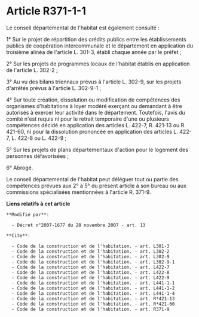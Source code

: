 # Article R371-1-1

Le conseil départemental de l'habitat est également consulté : 

1° Sur le projet de répartition des crédits publics entre les établissements publics de coopération intercommunale et le
département en application du troisième alinéa de l'article L. 301-3, établi chaque année par le préfet ; 

2° Sur les projets de programmes locaux de l'habitat établis en application de l'article L. 302-2 ; 

3° Au vu des bilans triennaux prévus à l'article L. 302-9, sur les projets d'arrêtés prévus à l'article L. 302-9-1 ; 

4° Sur toute création, dissolution ou modification de compétences des organismes d'habitations à loyer modéré exerçant ou
demandant à être autorisés à exercer leur activité dans le département. Toutefois, l'avis du comité n'est requis ni pour le
retrait temporaire d'une ou plusieurs compétences décidé en application des articles L. 422-7, R. 421-13 ou R. 421-60, ni
pour la dissolution prononcée en application des articles L. 422-7, L. 422-8 ou L. 422-9 ; 

5° Sur les projets de plans départementaux d'action pour le logement des personnes défavorisées ; 

6° Abrogé. 

Le conseil départemental de l'habitat peut déléguer tout ou partie des compétences prévues aux 2° à 5° du présent article à
son bureau ou aux commissions spécialisées mentionnées à l'article R. 371-9.

**Liens relatifs à cet article**

	**Modifié par**:

	  - Décret n°2007-1677 du 28 novembre 2007 - art. 13

	**Cite**:

	  - Code de la construction et de l'habitation. - art. L301-3
	  - Code de la construction et de l'habitation. - art. L302-2
	  - Code de la construction et de l'habitation. - art. L302-9
	  - Code de la construction et de l'habitation. - art. L302-9-1
	  - Code de la construction et de l'habitation. - art. L422-7
	  - Code de la construction et de l'habitation. - art. L422-8
	  - Code de la construction et de l'habitation. - art. L422-9
	  - Code de la construction et de l'habitation. - art. L441-1-1
	  - Code de la construction et de l'habitation. - art. L441-1-2
	  - Code de la construction et de l'habitation. - art. L441-1-4
	  - Code de la construction et de l'habitation. - art. R*421-13
	  - Code de la construction et de l'habitation. - art. R*421-60
	  - Code de la construction et de l'habitation. - art. R371-9
